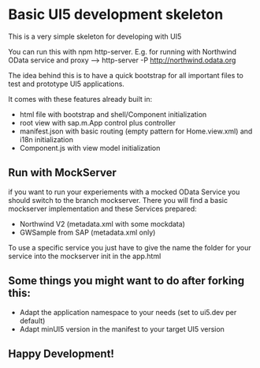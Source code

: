 Basic UI5 development skeleton
==============================

This is a very simple skeleton for developing with UI5

You can run this with npm http-server. E.g. for running with Northwind OData service and proxy
--> http-server -P http://northwind.odata.org

The idea behind this is to have a quick bootstrap for all important files to test and prototype UI5 applications.

It comes with these features already built in:
*   html file with bootstrap and shell/Component initialization
*   root view with sap.m.App control plus controller
*   manifest.json with basic routing (empty pattern for Home.view.xml) and i18n initialization
*   Component.js with view model initialization

Run with MockServer
-------------------

if you want to run your experiements with a mocked OData Service you should switch to the branch mockserver.
There you will find a basic mockserver implementation and these Services prepared:
* Northwind V2 (metadata.xml with some mockdata)
* GWSample from SAP (metadata.xml only)

To use a specific service you just have to give the name the folder for your service into the mockserver init in the app.html

Some things you might want to do after forking this:
----------------------------------------------------

*   Adapt the application namespace to your needs (set to ui5.dev per default)
*   Adapt minUI5 version in the manifest to your target UI5 version

Happy Development!
------------------

